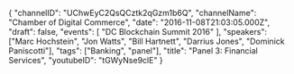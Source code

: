 {
    "channelID": "UChwEyC2QsQCztk2qGzm1b6Q",
    "channelName": "Chamber of Digital Commerce",
    "date": "2016-11-08T21:03:05.000Z",
    "draft": false,
    "events": [
        "DC Blockchain Summit 2016"
    ],
    "speakers": ["Marc Hochstein", "Jon Watts", "Bill Hartnett", "Darrius Jones", "Dominick Paniscotti"],
    "tags": ["Banking", "panel"],
    "title": "Panel 3: Financial Services",
    "youtubeID": "tGWyNse9clE"
}


